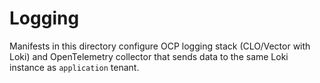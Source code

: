 # Logging

Manifests in this directory configure OCP logging stack (CLO/Vector with Loki) and
OpenTelemetry collector that sends data to the same Loki instance as `application` tenant.
